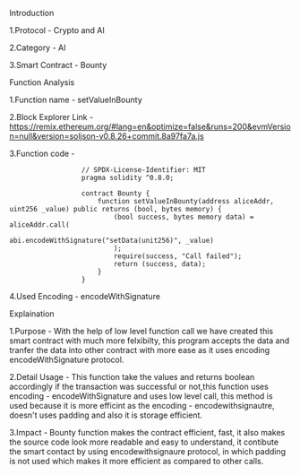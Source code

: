 Introduction

1.Protocol - Crypto and AI

2.Category - AI

3.Smart Contract - Bounty

Function Analysis

1.Function name - setValueInBounty

2.Block Explorer Link - https://remix.ethereum.org/#lang=en&optimize=false&runs=200&evmVersion=null&version=soljson-v0.8.26+commit.8a97fa7a.js


3.Function code -    

                      // SPDX-License-Identifier: MIT
                      pragma solidity ^0.8.0;
                      
                      contract Bounty {
                          function setValueInBounty(address aliceAddr, uint256 _value) public returns (bool, bytes memory) {
                              (bool success, bytes memory data) = aliceAddr.call(
                                  abi.encodeWithSignature("setData(unit256)", _value)
                              );
                              require(success, "Call failed");
                              return (success, data);
                          }
                      }
                      
4.Used Encoding - encodeWithSignature

Explaination

1.Purpose - With the help of low level function call we have created this smart contract with much more felxibilty, this program accepts the data and tranfer the data into other contract with more ease as it uses encoding encodeWithSignature protocol.

2.Detail Usage - This function take the values and returns boolean accordingly if the transaction was successful or not,this function uses encoding - encodeWithSignature and uses low level call, this method is used because it is more efficint as the encoding - encodewithsignautre, doesn't uses padding and also it is storage efficient.

3.Impact - Bounty function makes the contract efficient, fast, it also makes the source code look more readable and easy to understand, it contibute the smart contact by using encodewithsignaure protocol, in which padding is not used which makes it more efficient as compared to other calls.
